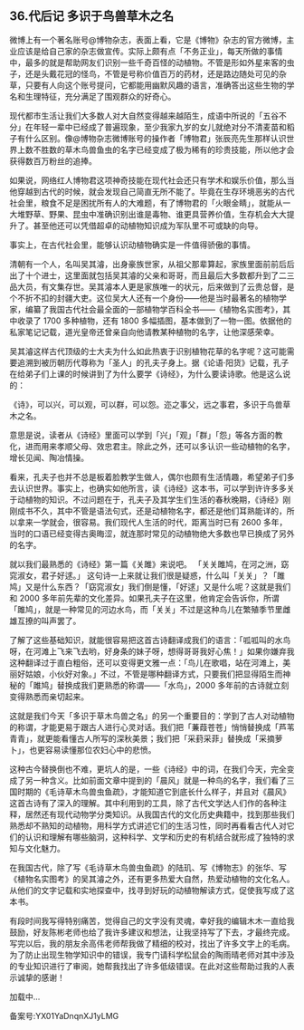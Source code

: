 ## 36.代后记 多识于鸟兽草木之名
微博上有一个著名账号@博物杂志，表面上看，它是《博物》杂志的官方微博，主业应该是给自己家的杂志做宣传。实际上颇有点「不务正业」，每天所做的事情中，最多的就是帮助网友们识别一些千奇百怪的动植物。不管是形如外星来客的虫子，还是头戴花冠的怪鸟，不管是号称价值百万的药材，还是路边随处可见的杂草，只要有人向这个账号提问，它都能用幽默风趣的语言，准确答出这些生物的学名和生理特征，充分满足了围观群众的好奇心。



现代都市生活让我们大多数人对大自然变得越来越陌生，成语中所说的「五谷不分」在年轻一辈中已经成了普遍现象，至少我家九岁的女儿就绝对分不清麦苗和稻子有什么区别。像@博物杂志微博账号的操作者「博物君」张辰亮先生那样认识世界上数不胜数的草木鸟兽鱼虫的名字已经变成了极为稀有的珍贵技能，所以他才会获得数百万粉丝的追捧。



如果说，网络红人博物君这项神奇技能在现代社会还只有学术和娱乐价值，那么当他穿越到古代的时候，就会发现自己简直无所不能了。毕竟在生存环境恶劣的古代社会里，粮食不足是困扰所有人的大难题，有了博物君的「火眼金睛」，就能从一大堆野草、野果、昆虫中准确识别出谁是毒物、谁更具营养价值，生存机会大大提升了。甚至他还可以凭借超卓的动植物知识成为军队里不可或缺的向导。



事实上，在古代社会里，能够认识动植物确实是一件值得骄傲的事情。



清朝有一个人，名叫吴其濬，出身豪族世家，从祖父那辈算起，家族里面前前后后出了十个进士，这里面就包括吴其濬的父亲和哥哥，而且最后大多数都升到了二三品大员，有文集存世。吴其濬本人更是家族唯一的状元，后来做到了云贵总督，是个不折不扣的封疆大吏。这位吴大人还有一个身份——他是当时最著名的植物学家，编纂了我国古代社会最全面的一部植物学百科全书——《植物名实图考》，其中收录了 1700 多种植物，还有 1800 多幅插图，基本做到了一物一图。依据他的私家笔记记载，道光皇帝还曾亲自向他请教某种植物的名字，让他深感荣幸。



吴其濬这样古代顶级的士大夫为什么如此热衷于识别植物花草的名字呢？这可能需要追溯到被历朝历代尊称为「圣人」的孔夫子身上。据《论语·阳货》记载，孔子在给弟子们上课的时候讲到了为什么要学《诗经》，为什么要读诗歌。他是这么说的：



《诗》，可以兴，可以观，可以群，可以怨。迩之事父，远之事君，多识于鸟兽草木之名。



意思是说，读者从《诗经》里面可以学到「兴」「观」「群」「怨」等各方面的教化，进而用来孝顺父母、效忠君主。除此之外，还可以多认识一些动植物的名字，增长见闻、陶冶情操。



看来，孔夫子也并不总是板着脸教学生做人，偶尔也颇有生活情趣，希望弟子们多去认识世界。事实上，也确实如他所言，读《诗经》这本书，可以学到许许多多关于动植物的知识。不过问题在于，孔夫子及其学生们生活的春秋晚期，《诗经》刚刚成书不久，其中不管是语法句式，还是动植物名字，都还是他们耳熟能详的，所以拿来一学就会，很容易。我们现代人生活的时代，距离当时已有 2600 多年，当时的口语已经变得古奥晦涩，就连那时常见的动植物绝大多数也早已换成了另外的名字。



就以我们最熟悉的《诗经》第一篇《关雎》来说吧。
 「关关雎鸠，在河之洲，窈窕淑女，君子好逑。」
 这句诗一上来就让我们很是疑惑，什么叫「关关」？「雎鸠」又是什么东西？「窈窕淑女」我们倒是懂，「好逑」又是什么呢？这就是我们和 2000 多年前先辈的文化差异。如果孔夫子在这里，他肯定会告诉你，所谓「雎鸠」，就是一种常见的河边水鸟，而「关关」不过是这种鸟儿在繁殖季节里雌雄互撩的叫声罢了。



了解了这些基础知识，就能很容易把这首古诗翻译成我们的语言：「呱呱叫的水鸟呀，在河滩上飞来飞去哟，好身条的妹子呀，想得哥哥我好心焦！」如果你嫌弃我这种翻译过于直白粗俗，还可以变得更文雅一点：「鸟儿在歌唱，站在河滩上，美丽好姑娘，小伙好对象。」不过，不管是哪种翻译方式，只要我们把显得陌生而神秘的「雎鸠」替换成我们更熟悉的称谓——「水鸟」，2000 多年前的古诗就立刻变得熟悉而亲切起来。



这就是我们今天「多识于草木鸟兽之名」的另一个重要目的：学到了古人对动植物的称谓，才能更易于跟古人进行心灵对话。我们把「蒹葭苍苍」悄悄替换成「芦苇青青」，就更能看懂古人所写的深秋美景；我们把「采葑采菲」替换成「采摘萝卜」，也更容易读懂那位农妇心中的悲愤。



这种古今替换倒也不难，更坑人的是，一些《诗经》中的词，在我们今天，完全变成了另一种含义。比如前面文章中提到的「晨风」就是一种鸟的名字，我们看了三国时期的《毛诗草木鸟兽虫鱼疏》，才能知道它到底长什么样子，并且对《晨风》这首古诗有了深入的理解。其中利用到的工具，除了古代文学达人们作的各种注释，居然还有现代动物学分类知识。从我国古代的文化历史典籍中，找到那些我们熟悉却不熟知的动植物，用科学方式讲述它们的生活习性，同时再看看古代人对它们的认识和理解有哪些脑洞，这种科学、文学和历史的有机结合就形成了独特的求知与文化魅力。



在我国古代，除了写《毛诗草木鸟兽虫鱼疏》的陆玑、写《博物志》的张华、写《植物名实图考》的吴其濬之外，还有更多热爱大自然，热爱动植物的文化名人。从他们的文字记载和实地探查中，找寻到好玩的动植物解读方式，促使我写成了这本书。



有段时间我写得特别痛苦，觉得自己的文字没有灵魂，幸好我的编辑木木一直给我鼓励，好友陈彬老师也给了我许多建议和想法，让我坚持写了下去，才最终完成。写完以后，我的朋友余高伟老师帮我做了精细的校对，找出了许多文字上的毛病。为了防止出现生物学知识中的错误，我专门请科学松鼠会的陶雨晴老师对其中涉及的专业知识进行了审阅，她帮我找出了许多低级错误。在此对这些帮助过我的人表示诚挚的感谢！



![]()加载中...



备案号:YX01YaDnqnXJ1yLMG

